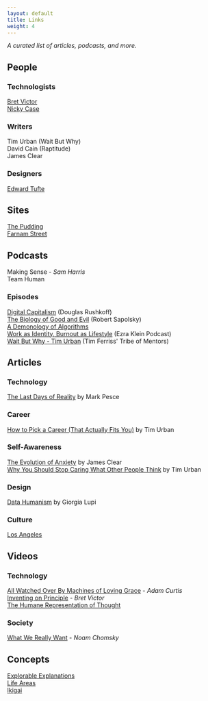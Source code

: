 ```yaml
---
layout: default
title: Links
weight: 4
---
```


*A curated list of articles, podcasts, and more.*

## **People**

### Technologists
[Bret Victor](http://worrydream.com/)  
[Nicky Case](https://blog.ncase.me/how-i-make-an-explorable-explanation/)  

### Writers
Tim Urban (Wait But Why)  
David Cain (Raptitude)  
James Clear  

### Designers
[Edward Tufte](https://www.nytimes.com/1998/03/30/business/the-da-vinci-of-data.html)

## **Sites**

<!-- ~~Wait But Why (Tim Urban)~~  -->
[The Pudding](https://pudding.cool)  
[Farnam Street](https://fs.blog/)  

## **Podcasts**

Making Sense - *Sam Harris*  
Team Human

### Episodes

[Digital Capitalism](https://open.spotify.com/episode/3K5d1T7Ud0bAHkXjcufbph?si=icKe7aXVTruHJdGyaFknIg) (Douglas Rushkoff)    
[The Biology of Good and Evil](https://open.spotify.com/episode/5HkV3uD2ByNpfsS7GRWKWH?si=GScs4fdsQUKlJQXPi0bCjg) (Robert Sapolsky)  
[A Demonology of Algorithms](https://open.spotify.com/episode/09IlsjnZcWNF9UGUpwd4y9?si=Z7nIVMFyR5KYZWZkwN29yQ)  
[Work as Identity, Burnout as Lifestyle](https://open.spotify.com/episode/1C3MHtbcYytCclJVebR48Y?si=efkQ4RMbQm-nVd3Lg55hjg) (Ezra Klein Podcast)  
[Wait But Why - Tim Urban](https://open.spotify.com/episode/6yrYvf3QX7BcpAssQbBLGS?si=gp1d7CAyTZCwTAtMXgZqAA) (Tim Ferriss' Tribe of Mentors)

## **Articles**


### Technology
[The Last Days of Reality](https://meanjin.com.au/essays/the-last-days-of-reality/) by Mark Pesce

### Career
[How to Pick a Career (That Actually Fits You)](https://waitbutwhy.com/2018/04/picking-career.html) by Tim Urban  

### Self-Awareness
[The Evolution of Anxiety](https://jamesclear.com/evolution-of-anxiety) by James Clear  
[Why You Should Stop Caring What Other People Think](https://waitbutwhy.com/2014/06/taming-mammoth-let-peoples-opinions-run-life.html) by Tim Urban

### Design

[Data Humanism](http://giorgialupi.com/data-humanism-my-manifesto-for-a-new-data-wold) by Giorgia Lupi

### Culture

[Los Angeles](http://www.bldgblog.com/2007/10/greater-los-angeles/)  



## **Videos**


### Technology

[All Watched Over By Machines of Loving Grace](https://vimeo.com/68299139) - *Adam Curtis*  
[Inventing on Principle](https://vimeo.com/36579366) - _Bret Victor_  
[The Humane Representation of Thought](https://vimeo.com/115154289)  

### Society

[What We Really Want](https://youtu.be/3CFwSQiTu3I) - _Noam Chomsky_

## **Concepts**
[Explorable Explanations](https://blog.ncase.me/how-i-make-an-explorable-explanation/)  
[Life Areas](https://alexvermeer.com/life-areas/)    
[Ikigai](https://medium.com/thrive-global/ikigai-the-japanese-secret-to-a-long-and-happy-life-might-just-help-you-live-a-more-fulfilling-9871d01992b7) 

<!--

## ~~**Software**~~

[~~Aware~~](https://apps.apple.com/us/app/aware/id1082170746?mt=12)  
[~~Nativeifer~~](https://github.com/jiahaog/Nativefier)

-->